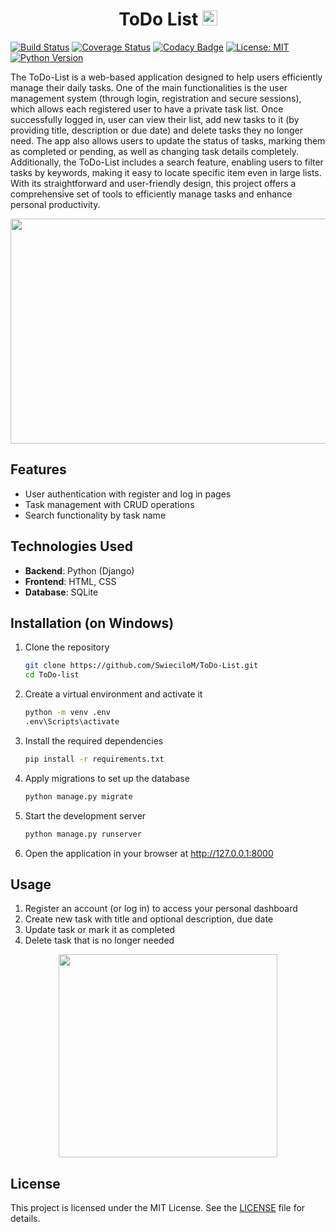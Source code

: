 <h1 align="center">ToDo List <img src="https://github.com/user-attachments/assets/b810adbb-ec82-47a5-93e7-e96d064f284c" alt="ToDo list icon" width="24" height="24"></h1>

[![Build Status](https://github.com/SwieciloM/ToDo-List/actions/workflows/django.yml/badge.svg)](https://github.com/SwieciloM/ToDo-List/actions/workflows/django.yml)
[![Coverage Status](https://coveralls.io/repos/github/SwieciloM/ToDo-List/badge.svg)](https://coveralls.io/github/SwieciloM/ToDo-List)
[![Codacy Badge](https://app.codacy.com/project/badge/Grade/PROJECT_TOKEN)](https://www.codacy.com/gh/SwieciloM/ToDo-List/dashboard)
[![License: MIT](https://img.shields.io/badge/License-MIT-yellow.svg)](LICENSE)
[![Python Version](https://img.shields.io/badge/python-3.8%2C%203.9%2C%203.10-blue.svg)](https://www.python.org/downloads/)

The ToDo-List is a web-based application designed to help users efficiently manage their daily tasks. One of the main functionalities is the user management system (through login, registration and secure sessions), which allows each registered user to have a private task list. Once successfully logged in, user can view their list, add new tasks to it (by providing title, description or due date) and delete tasks they no longer need. The app also allows users to update the status of tasks, marking them as completed or pending, as well as changing task details completely. Additionally, the ToDo-List includes a search feature, enabling users to filter tasks by keywords, making it easy to locate specific item even in large lists. With its straightforward and user-friendly design, this project offers a comprehensive set of tools to efficiently manage tasks and enhance personal productivity.

<div align="center">
    <img src="https://github.com/user-attachments/assets/c251b202-82c5-44c7-bf11-70b62f6f7b7d" width="640" height="360" />
</div>

## Features

- User authentication with register and log in pages
- Task management with CRUD operations
- Search functionality by task name

## Technologies Used

- **Backend**: Python (Django)
- **Frontend**: HTML, CSS
- **Database**: SQLite

## Installation (on Windows)

1. Clone the repository
    ```bash
    git clone https://github.com/SwieciloM/ToDo-List.git
    cd ToDo-list
    ```
2. Create a virtual environment and activate it
    ```bash
    python -m venv .env
    .env\Scripts\activate
    ```
3. Install the required dependencies
    ```bash
    pip install -r requirements.txt
    ```
4. Apply migrations to set up the database
    ```bash
    python manage.py migrate
    ```
5. Start the development server
    ```bash
    python manage.py runserver
    ```
6. Open the application in your browser at http://127.0.0.1:8000

## Usage

1. Register an account (or log in) to access your personal dashboard
2. Create new task with title and optional description, due date
3. Update task or mark it as completed
4. Delete task that is no longer needed

<div align="center">
    <img src="https://github.com/user-attachments/assets/cadd4443-36c2-41aa-aa90-e1eb6eefb269" width="350" height="325" />
</div>

## License

This project is licensed under the MIT License. See the [LICENSE](LICENSE) file for details.
